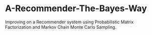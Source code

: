 # A-Recommender-The-Bayes-Way
Improving on a Recommender system using Probabilistic Matrix Factorization and Markov Chain Monte Carlo Sampling.
